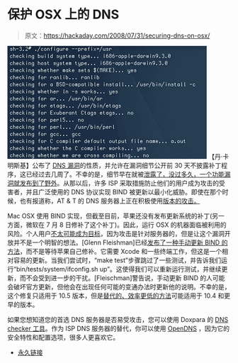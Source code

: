 # 保护 OSX 上的 DNS

> 原文：<https://hackaday.com/2008/07/31/securing-dns-on-osx/>

![](img/a62c2d9869d87f557423a21c01fbf7fe.png)
【丹·卡明斯基】公布了 [DNS 漏洞](http://www.hackaday.com/2008/07/08/major-dns-issue-causes-multivendor-patch-day/)的性质，并允许在漏洞细节公开前 30 天不披露补丁程序，这已经过去几周了。不幸的是，细节早在就被[泄露了，没过多久，一个功能漏洞就](http://www.linuxjournal.com/content/understanding-kaminskys-dns-bug)[发布到了野外](http://www.hackaday.com/2008/07/23/dns-exploit-in-the-wild/)。从那以后，许多 ISP 采取措施防止他们的用户成为攻击的受害者，并且广泛使用的 DNS 协议实现 BIND 被更新以最小化威胁。即使在那个时候，也有报道称，AT & T 的 DNS 服务器上正在积极使用[版本的攻击。](http://computerworld.com/action/article.do?command=viewArticleBasic&taxonomyName=cybercrime_and_hacking&articleId=9111098&taxonomyId=82&intsrc=kc_top)

Mac OSX 使用 BIND 实现，但截至目前，苹果还没有发布更新系统的补丁(另一方面，微软在 7 月 8 日修补了这个补丁)。因此，运行 OSX 的机器面临被利用的风险。个人用户[不太可能成为目标](http://db.tidbits.com/article/9706)，因为攻击是针对服务器的，但是让这个漏洞开放并不是一个明智的想法。[Glenn Fleishman]已经[发布了一种手动更新 BIND 的方法](http://db.tidbits.com/article/9714)，而不是等待苹果自己修补。它需要 Xcode 和一些终端工作，但这是一个相对容易的更新。当我们尝试时，“make test”步骤跳过了一些测试，并告诉我们运行“bin/tests/system/ifconfig.sh up”。这使得我们可以重新运行测试，并继续更新，而不会受到进一步的干扰。[Fleischman]警告说，手动更新 BIND 的人可能会破坏官方更新，但他会在出现任何可能的变通办法时更新他的说明。不幸的是，这个修复只适用于 10.5 版本，但是[替代的、效率更低的方法](http://chuqui.typepad.com/chuqui_30/2008/07/secure-your-dns.html)可能适用于 10.4 和更早的版本。

如果您想知道您的首选 DNS 服务器是否易受攻击，您可以使用 Doxpara 的 [DNS checker 工具](http://www.doxpara.com/)。作为 ISP DNS 服务器的替代，你可以使用 [OpenDNS](http://www.opendns.com/) ，因为它的安全特性和配置选项，很多人更喜欢它。

*   [永久链接](http://db.tidbits.com/article/9714)